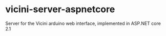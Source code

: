 # vicini-server-aspnetcore
Server for the Vicini arduino web interface, implemented in ASP.NET core 2.1
